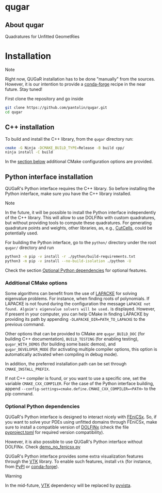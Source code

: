 # qugar

## About qugar
Quadratures for Unfitted GeometRies

# Installation
> [!NOTE]  
> Right now, QUGaR installation has to be done "manually" from the sources. However, it is our intention to provide a [conda-forge](https://conda-forge.org) recipe in the near future. Stay tuned!

First clone the repository and go inside
```bash
git clone https://github.com/pantolin/qugar.git
cd qugar
```
## C++ installation
To build and install the C++ library, from the `qugar` directory run:
```bash
cmake -G Ninja -DCMAKE_BUILD_TYPE=Release -B build cpp/
ninja install -C build
```
In the [section below](#additional-cmake-options) additional CMake configuration options are provided.

## Python interface installation

QUGaR's Python interface requires the C++ library. So before installing the Python interface, make sure you have the C++ library installed.

> [!NOTE]  
> In the future, it will be possible to install the Python interface independently of the C++ library.
This will allow to use DOLFINx with custom quadratures, but without providing tools to compute these quadratures.
For generating quadrature points and weights, other libraries, as, e.g., 
[CutCells](https://github.com/sclaus2/CutCells), could be potentially used.

For building the Python interface, go to the `python/` directory under the root `qugar/` directory and run
```bash
python3 -m pip -v install -r ./python/build-requirements.txt
python3 -m pip -v install --no-build-isolation ./python -U
```
Check the section [Optional Python dependencies](#optional-python-dependencies) for optional features.


### Additional CMake options

 Some algorithms can benefit from the use of [LAPACKE](https://www.netlib.org/lapack/lapacke.html) for solving eigenvalue problems. For instance, when finding roots of polynomials.
If LAPACKE is not found during the configuration the message `LAPACKE not found. Algoim's eigenvalue solvers will be used.` is displayed.
However, if present in your computer, you can help CMake in finding LAPACKE by providing its path by appending `-DLAPACKE_DIR=PATH_TO_LAPACKE` to the previous command.

Other options that can be provided to CMake are `qugar_BUILD_DOC` (for building C++ documentation), `BUILD_TESTING` (for enabling testing), `qugar_WITH_DEMOS` (for building some basic demos), and `qugar_DEVELOPER_MODE` (for activating multiple compiler options, this option is automatically activated when compiling in debug mode).

In addition, the preferred installation path can be set through `CMAKE_INSTALL_PREFIX`.

If not C++ compiler is found, or you want to use a specific one, set the variable `CMAKE_CXX_COMPILER`.
For the case of the Python interface building, append
`--config-settings=cmake.define.CMAKE_CXX_COMPILER=<PATH>` to the pip command.

### Optional Python dependencies
QUGaR's Python interface is designed to interact nicely with [FEniCSx](https://fenicsproject.org). So, if you want to solve your PDEs using unfitted domains through FEniCSx, make sure to install a compatible version of [DOLFINx](https://github.com/FEniCS/dolfinx) (check the file [pyproject.toml](./python/pyproject.toml) for required version compatibility).

However, it is also possible to use QUGaR's Python interface without DOLFINx. Check [demo_no_fenicsx.py](./python/demo/demo_no_fenicsx.py)

QUGaR's Python interface provides some extra visualization features through the [VTK](https://vtk.org) library. To enable such features, install `vtk` (for instance, from [PyPI](https://pypi.org/project/vtk/) or [conda-forge](https://anaconda.org/conda-forge/vtk)).

> [!WARNING]  
> In the mid-future, [VTK](https://vtk.org) dependency will be replaced by [pyvista](https://pyvista.org).
